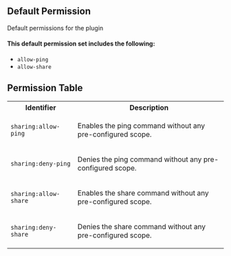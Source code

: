 ## Default Permission

Default permissions for the plugin

#### This default permission set includes the following:

- `allow-ping`
- `allow-share`

## Permission Table

<table>
<tr>
<th>Identifier</th>
<th>Description</th>
</tr>


<tr>
<td>

`sharing:allow-ping`

</td>
<td>

Enables the ping command without any pre-configured scope.

</td>
</tr>

<tr>
<td>

`sharing:deny-ping`

</td>
<td>

Denies the ping command without any pre-configured scope.

</td>
</tr>

<tr>
<td>

`sharing:allow-share`

</td>
<td>

Enables the share command without any pre-configured scope.

</td>
</tr>

<tr>
<td>

`sharing:deny-share`

</td>
<td>

Denies the share command without any pre-configured scope.

</td>
</tr>
</table>
